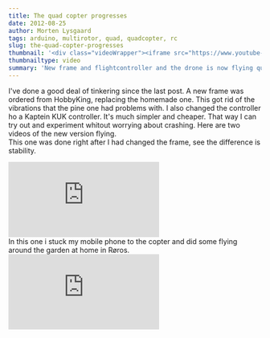 ```yaml
---
title: The quad copter progresses
date: 2012-08-25
author: Morten Lysgaard
tags: arduino, multirotor, quad, quadcopter, rc
slug: the-quad-copter-progresses
thumbnail: '<div class="videoWrapper"><iframe src="https://www.youtube-nocookie.com/embed/FTr6dLaTg4A?rel=0" frameborder="0" allow="autoplay; encrypted-media" allowfullscreen></iframe></div>'
thumbnailtype: video
summary: 'New frame and flightcontroller and the drone is now flying quite well'
---
```


I've done a good deal of tinkering since the last post. A new frame was
ordered from HobbyKing, replacing the homemade one. This got rid of the
vibrations that the pine one had problems with. I also changed the
controller ho a Kaptein KUK controller. It's much simpler and cheaper.
That way I can try out and experiment whitout worrying about crashing.
Here are two videos of the new version flying.\
This one was done right after I had changed the frame, see the
difference is stability.

<div class="videoWrapper"><iframe src="https://www.youtube-nocookie.com/embed/FTr6dLaTg4A?rel=0" frameborder="0" allow="autoplay; encrypted-media" allowfullscreen></iframe></div>
In this one i stuck my mobile phone to the copter and did some flying
around the garden at home in Røros.

<div class="videoWrapper"><iframe src="https://www.youtube-nocookie.com/embed/jZPMmwSAcoM?rel=0" frameborder="0" allow="autoplay; encrypted-media" allowfullscreen></iframe></div>


